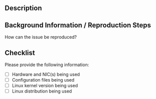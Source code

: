 ## Description

## Background Information / Reproduction Steps

How can the issue be reproduced?

## Checklist

Please provide the following information:

- [ ] Hardware and NIC(s) being used
- [ ] Configuration files being used
- [ ] Linux kernel version being used
- [ ] Linux distribution being used
